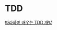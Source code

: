 # TDD

[따라하며 배우는 TDD 개발](TDD/%E1%84%84%E1%85%A1%E1%84%85%E1%85%A1%E1%84%92%E1%85%A1%E1%84%86%E1%85%A7%20%E1%84%87%E1%85%A2%E1%84%8B%E1%85%AE%E1%84%82%E1%85%B3%E1%86%AB%20TDD%20%E1%84%80%E1%85%A2%E1%84%87%E1%85%A1%E1%86%AF%20f42541a7571f40d1839ed81eea91f6e2.md)